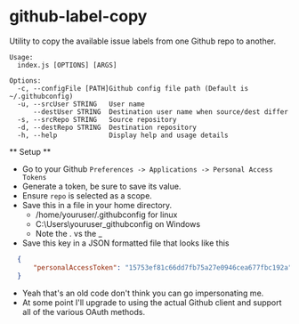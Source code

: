 github-label-copy
=================

Utility to copy the available issue labels from one Github repo to another.

```
Usage:
  index.js [OPTIONS] [ARGS]

Options: 
  -c, --configFile [PATH]Github config file path (Default is ~/.githubconfig)
  -u, --srcUser STRING   User name
      --destUser STRING  Destination user name when source/dest differ
  -s, --srcRepo STRING   Source repository
  -d, --destRepo STRING  Destination repository
  -h, --help             Display help and usage details
```

** Setup **
  * Go to your Github `Preferences -> Applications -> Personal Access Tokens`
  * Generate a token, be sure to save its value.
  * Ensure `repo` is selected as a scope.
  * Save this in a file in your home directory.
    * /home/youruser/.githubconfig for linux
    * C:\Users\youruser\_githubconfig on Windows
    * Note the . vs the _
  * Save this key in a JSON formatted file that looks like this

  ```json
    {
        "personalAccessToken": "15753ef81c66dd7fb75a27e0946cea677fbc192a"
    }
  ```

  * Yeah that's an old code don't think you can go impersonating me.
  * At some point I'll upgrade to using the actual Github client and support all
  of the various OAuth methods.
